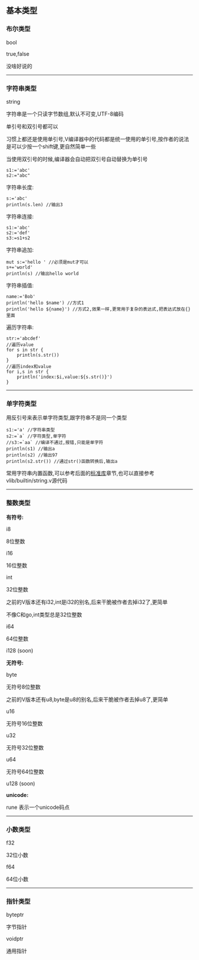 ## 基本类型



### 布尔类型

bool

true,false

没啥好说的

------



### 字符串类型

string

字符串是一个只读字节数组,默认不可变,UTF-8编码

单引号和双引号都可以

习惯上都还是使用单引号,V编译器中的代码都是统一使用的单引号,按作者的说法是可以少按一个shift键,更自然简单一些

当使用双引号的时候,编译器会自动把双引号自动替换为单引号

```
s1:='abc'
s2:="abc"
```

字符串长度: 

```
s:='abc'
println(s.len) //输出3
```

字符串连接: 

```
s1:='abc'
s2:='def'
s3:=s1+s2
```

字符串追加:

```
mut s:='hello ' //必须是mut才可以
s+='world'
println(s) //输出hello world
```

字符串插值:

```
name:='Bob'
println('hello $name') //方式1
println('hello ${name}') //方式2,效果一样,更常用于复杂的表达式,把表达式放在{}里面
```

遍历字符串:

```
str:='abcdef'
//遍历value
for s in str {
    println(s.str())
}
//遍历index和value
for i,s in str {
    println('index:$i,value:${s.str()}')
}
```

------



### 单字符类型

用反引号来表示单字符类型,跟字符串不是同一个类型

```
s1:='a' //字符串类型
s2:=`a` //字符类型,单字符
//s3:=`aa` //编译不通过,报错,只能是单字符
println(s1) //输出a
println(s2) //输出97
println(s2.str()) //通过str()函数转换后,输出a
```



常用字符串内置函数,可以参考后面的[标准库](stdlibrary.md)章节,也可以直接参考vlib/builtin/string.v源代码

------



### 整数类型

**有符号:**

i8    

8位整数

i16  

16位整数

int  

32位整数

之前的V版本还有i32,int是i32的别名,后来干脆被作者去掉i32了,更简单

不像C和go,int类型总是32位整数

i64      

64位整数

i128 (soon)



**无符号:**

byte  

无符号8位整数

之前的V版本还有u8,byte是u8的别名,后来干脆被作者去掉u8了,更简单

 u16  

无符号16位整数

u32  

无符号32位整数

u64

无符号64位整数

u128 (soon)

**unicode:**

rune 表示一个unicode码点

------



### 小数类型

f32 

32位小数

f64

64位小数

------



### 指针类型

byteptr

字节指针

voidptr

通用指针